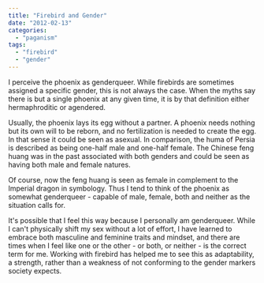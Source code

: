 ```yaml
---
title: "Firebird and Gender"
date: "2012-02-13"
categories: 
  - "paganism"
tags: 
  - "firebird"
  - "gender"
---
```


I perceive the phoenix as genderqueer. While firebirds are sometimes assigned a specific gender, this is not always the case. When the myths say there is but a single phoenix at any given time, it is by that definition either hermaphroditic or agendered.

Usually, the phoenix lays its egg without a partner. A phoenix needs nothing but its own will to be reborn, and no fertilization is needed to create the egg. In that sense it could be seen as asexual. In comparison, the huma of Persia is described as being one-half male and one-half female. The Chinese feng huang was in the past associated with both genders and could be seen as having both male and female natures.

Of course, now the feng huang is seen as female in complement to the Imperial dragon in symbology. Thus I tend to think of the phoenix as somewhat genderqueer - capable of male, female, both and neither as the situation calls for.

It's possible that I feel this way because I personally am genderqueer. While I can't physically shift my sex without a lot of effort, I have learned to embrace both masculine and feminine traits and mindset, and there are times when I feel like one or the other - or both, or neither - is the correct term for me. Working with firebird has helped me to see this as adaptability, a strength, rather than a weakness of not conforming to the gender markers society expects.
